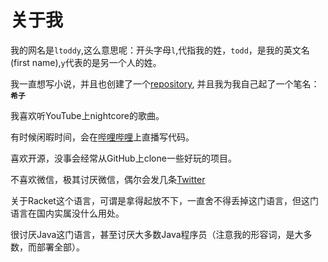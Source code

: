 # 关于我

我的网名是`ltoddy`,这么意思呢：开头字母`l`,代指我的姓，`todd`，是我的英文名(first name),`y`代表的是另一个人的姓。

我一直想写小说，并且也创建了一个[repository](https://github.com/ltoddy/wire), 并且我为我自己起了一个笔名：**`希子`**

我喜欢听YouTube上nightcore的歌曲。

有时候闲暇时间，会在[哔哩哔哩](https://space.bilibili.com/175769241)上直播写代码。

喜欢开源，没事会经常从GitHub上clone一些好玩的项目。

不喜欢微信，极其讨厌微信，偶尔会发几条[Twitter](https://twitter.com/ltoddygen)

关于Racket这个语言，可谓是拿得起放不下，一直舍不得丢掉这门语言，但这门语言在国内实属没什么用处。

很讨厌Java这门语言，甚至讨厌大多数Java程序员（注意我的形容词，是大多数，而部署全部）。

